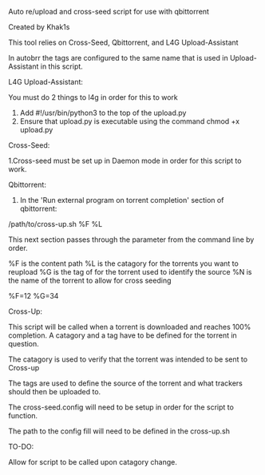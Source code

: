 Auto re/upload and cross-seed script for use with qbittorrent

Created by Khak1s

This tool relies on Cross-Seed, Qbittorrent, and L4G Upload-Assistant

In autobrr the tags are configured to the same name that is used in Upload-Assistant in this script.


L4G Upload-Assistant:

You must do 2 things to l4g in order for this to work

1. Add #!/usr/bin/python3 to the top of the upload.py
2. Ensure that upload.py is executable using the command chmod +x upload.py


Cross-Seed:

1.Cross-seed must be set up in Daemon mode in order for this script to work.


Qbittorrent:

1. In the 'Run external program on torrent completion' section of qbittorrent: 

/path/to/cross-up.sh %F %L

This next section passes through the parameter from the command line by order.

%F is the content path
%L is the catagory for the torrents you want to reupload
%G is the tag of for the torrent used to identify the source
%N is the name of the torrent to allow for cross seeding

%F=$1
%L=$2
%G=$3
%N=$4

Cross-Up:

This script will be called when a torrent is downloaded and reaches 100% completion.
A catagory and a tag have to be defined for the torrent in question.

The catagory is used to verify that the torrent was intended to be sent to Cross-up

The tags are used to define the source of the torrent and what trackers should then be uploaded to.

The cross-seed.config will need to be setup in order for the script to function.

The path to the config fill will need to be defined in the cross-up.sh


TO-DO:

Allow for script to be called upon catagory change.
